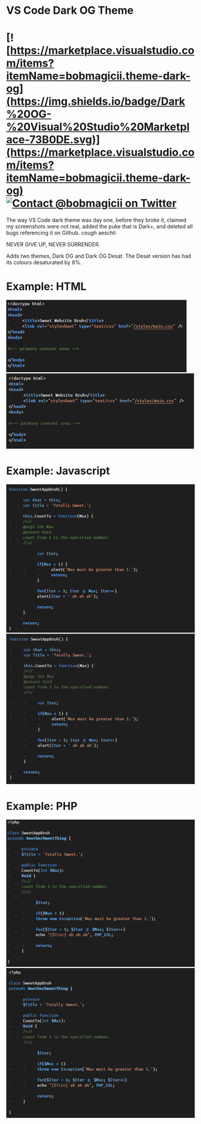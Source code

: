 # VS Code Dark OG Theme

# [![https://marketplace.visualstudio.com/items?itemName=bobmagicii.theme-dark-og](https://img.shields.io/badge/Dark%20OG-%20Visual%20Studio%20Marketplace-73B0DE.svg)](https://marketplace.visualstudio.com/items?itemName=bobmagicii.theme-dark-og) [![Contact @bobmagicii on Twitter](https://img.shields.io/twitter/url/http/bobmagicii.svg?style=social&label=@bobmagicii)](https://twitter.com/bobmagicii)

The way VS Code dark theme was day one, before they broke it, claimed my screenshots were not real, added the puke that is Dark+, and deleted all bugs referencing it on Github. *cough* aeschli

NEVER GIVE UP, NEVER SURRENDER.

Adds two themes, Dark OG and Dark OG Desat. The Desat version has had its colours desaturated by 8%.

# Example: HTML

![HTML](https://raw.githubusercontent.com/bobmagicii/vscode-theme-dark-og/master/images/ex-html.png)
![HTML](https://raw.githubusercontent.com/bobmagicii/vscode-theme-dark-og/master/images/ex-html-desat.png)

# Example: Javascript

![Javascript](https://raw.githubusercontent.com/bobmagicii/vscode-theme-dark-og/master/images/ex-javascript.png)
![Javascript](https://raw.githubusercontent.com/bobmagicii/vscode-theme-dark-og/master/images/ex-javascript-desat.png)

# Example: PHP

![Javascript](https://raw.githubusercontent.com/bobmagicii/vscode-theme-dark-og/master/images/ex-php.png)
![Javascript](https://raw.githubusercontent.com/bobmagicii/vscode-theme-dark-og/master/images/ex-php-desat.png)

